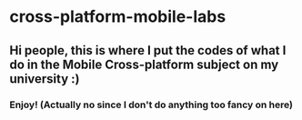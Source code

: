 # cross-platform-mobile-labs

## Hi people, this is where I put the codes of what I do in the Mobile Cross-platform subject on my university :)
### Enjoy! (Actually no since I don't do anything too fancy on here)
